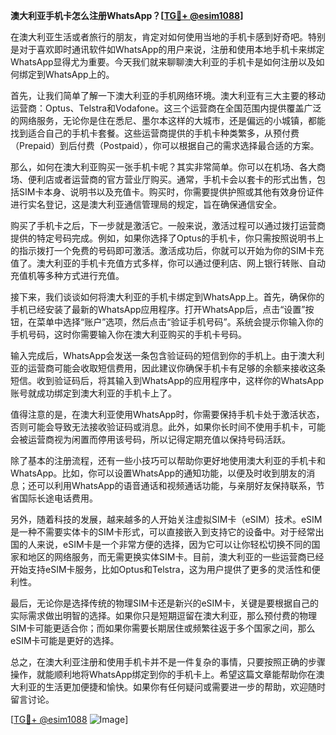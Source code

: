 **澳大利亚手机卡怎么注册WhatsApp？[[TG💪+ @esim1088](https://t.me/s/esim1088)]**

在澳大利亚生活或者旅行的朋友，肯定对如何使用当地的手机卡感到好奇吧。特别是对于喜欢即时通讯软件如WhatsApp的用户来说，注册和使用本地手机卡来绑定WhatsApp显得尤为重要。今天我们就来聊聊澳大利亚的手机卡是如何注册以及如何绑定到WhatsApp上的。

首先，让我们简单了解一下澳大利亚的手机网络环境。澳大利亚有三大主要的移动运营商：Optus、Telstra和Vodafone。这三个运营商在全国范围内提供覆盖广泛的网络服务，无论你是住在悉尼、墨尔本这样的大城市，还是偏远的小城镇，都能找到适合自己的手机卡套餐。这些运营商提供的手机卡种类繁多，从预付费（Prepaid）到后付费（Postpaid），你可以根据自己的需求选择最合适的方案。

那么，如何在澳大利亚购买一张手机卡呢？其实非常简单。你可以在机场、各大商场、便利店或者运营商的官方营业厅购买。通常，手机卡会以套卡的形式出售，包括SIM卡本身、说明书以及充值卡。购买时，你需要提供护照或其他有效身份证件进行实名登记，这是澳大利亚通信管理局的规定，旨在确保通信安全。

购买了手机卡之后，下一步就是激活它。一般来说，激活过程可以通过拨打运营商提供的特定号码完成。例如，如果你选择了Optus的手机卡，你只需按照说明书上的指示拨打一个免费的号码即可激活。激活成功后，你就可以开始为你的SIM卡充值了。澳大利亚的手机卡充值方式多样，你可以通过便利店、网上银行转账、自动充值机等多种方式进行充值。

接下来，我们谈谈如何将澳大利亚的手机卡绑定到WhatsApp上。首先，确保你的手机已经安装了最新的WhatsApp应用程序。打开WhatsApp后，点击“设置”按钮，在菜单中选择“账户”选项，然后点击“验证手机号码”。系统会提示你输入你的手机号码，这时你需要输入你在澳大利亚购买的手机卡号码。

输入完成后，WhatsApp会发送一条包含验证码的短信到你的手机上。由于澳大利亚的运营商可能会收取短信费用，因此建议你确保手机卡有足够的余额来接收这条短信。收到验证码后，将其输入到WhatsApp的应用程序中，这样你的WhatsApp账号就成功绑定到澳大利亚的手机卡上了。

值得注意的是，在澳大利亚使用WhatsApp时，你需要保持手机卡处于激活状态，否则可能会导致无法接收验证码或消息。此外，如果你长时间不使用手机卡，可能会被运营商视为闲置而停用该号码，所以记得定期充值以保持号码活跃。

除了基本的注册流程，还有一些小技巧可以帮助你更好地使用澳大利亚的手机卡和WhatsApp。比如，你可以设置WhatsApp的通知功能，以便及时收到朋友的消息；还可以利用WhatsApp的语音通话和视频通话功能，与亲朋好友保持联系，节省国际长途电话费用。

另外，随着科技的发展，越来越多的人开始关注虚拟SIM卡（eSIM）技术。eSIM是一种不需要实体卡的SIM卡形式，可以直接嵌入到支持它的设备中。对于经常出国的人来说，eSIM卡是一个非常方便的选择，因为它可以让你轻松切换不同的国家和地区的网络服务，而无需更换实体SIM卡。目前，澳大利亚的一些运营商已经开始支持eSIM卡服务，比如Optus和Telstra，这为用户提供了更多的灵活性和便利性。

最后，无论你是选择传统的物理SIM卡还是新兴的eSIM卡，关键是要根据自己的实际需求做出明智的选择。如果你只是短期逗留在澳大利亚，那么预付费的物理SIM卡可能更适合你；而如果你需要长期居住或频繁往返于多个国家之间，那么eSIM卡可能是更好的选择。

总之，在澳大利亚注册和使用手机卡并不是一件复杂的事情，只要按照正确的步骤操作，就能顺利地将WhatsApp绑定到你的手机卡上。希望这篇文章能帮助你在澳大利亚的生活更加便捷和愉快。如果你有任何疑问或需要进一步的帮助，欢迎随时留言讨论。

[[TG💪+ @esim1088](https://t.me/s/esim1088) ![Image](https://i.postimg.cc/4NQfJmqS/Snipaste-2025-05-13-00-14-12.png)]